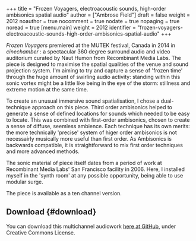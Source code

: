 +++
title = "Frozen Voyagers, electroacoustic sounds, high-order ambisonics spatial audio"
author = ["Ambrose Field"]
draft = false
weight = 2012
noauthor = true
nocomment = true
nodate = true
nopaging = true
noread = true
[menu.main]
  weight = 2012
  identifier = "frozen-voyagers-electroacoustic-sounds-high-order-ambisonics-spatial-audio"
+++

_Frozen Voyagers_ premiered at the MUTEK festival, Canada in 2014 in  _cinechamber_ : a spectacular 360 degree surround audio and video auditorium curated by Naut Humon from Recombinant Media Labs. The piece is designed to maximise the spatial qualities of the venue and sound projection system. I'm aiming to try and capture a sense of 'frozen time' through the huge amount of swirling audio activity: standing within this sonic vortex might be a little like being in the eye of the storm: stillness and extreme motion at the same time.

To create an unusual immersive sound spatialisation, I chose a dual-technique approach on this piece. Third order ambisonics helped to generate a sense of defined locations for sounds which needed to be easy to locate. This was combined with first-order ambisonics, chosen to  create a sense of diffuse, seemless ambience. Each technique has its own merits: the more technically 'precise' system of higer order ambisonics is not necessairly musically more useful than first order. As Ambisonics is backwards compatible, it is  straightforward to mix first order techniques and more advanced methods.

The sonic material of piece itself dates from a period of work at Recombinant Media Labs' San Francisco facility in 2006. Here, I installed myself in the 'synth room' at any possible opportunity, being able to use modular surge.

The piece is available as a ten channel version.


## Download {#download}

You can download this multichannel audiowork [here at GitHub](https://github.com/ambrosefield/FIELD%5FMultichannel%5FFrozenVoyagers), under Creative Commons License.